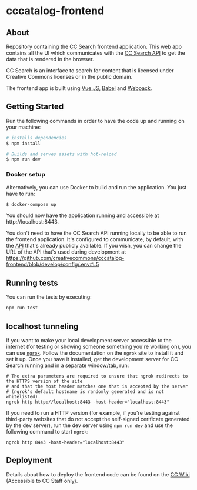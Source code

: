 # cccatalog-frontend

## About

Repository containing the [CC Search](https://ccsearch.creativecommons.org/) frontend application. This web app contains all the UI which communicates with the [CC Search API](https://github.com/creativecommons/cccatalog-api) to get the data that is rendered in the browser.

CC Search is an interface to search for content that is licensed under Creative Commons licenses or in the public domain.

The frontend app is built using [Vue.JS](https://vuejs.org/), [Babel](https://babeljs.io/) and [Webpack](https://webpack.js.org/).

## Getting Started

Run the following commands in order to have the code up and running on your machine:

``` bash
# installs dependencies
$ npm install

# Builds and serves assets with hot-reload
$ npm run dev
```

### Docker setup

Alternatively, you can use Docker to build and run the application. You just have to run:

``` bash
$ docker-compose up
```

You should now have the application running and accessible at http://localhost:8443.

You don't need to have the CC Search API running locally to be able to run the frontend application. It's configured to communicate, by default, with the [API](https://api.creativecommons.engineering) that's already publicly available. If you wish, you can change the URL of the API that's used during development at https://github.com/creativecommons/cccatalog-frontend/blob/develop/config/.env#L5

## Running tests

You can run the tests by executing:
``` bash
npm run test
```

## localhost tunneling

If you want to make your local development server accessible to the internet (for testing or showing someone something you're working on), you can use [`ngrok`](https://ngrok.com/). Follow the documentation on the `ngrok` site to install it and set it up. Once you have it installed, get the development server for CC Search running and in a separate window/tab, run:

```
# The extra parameters are required to ensure that ngrok redirects to the HTTPS version of the site
# and that the host header matches one that is accepted by the server
# (ngrok's default hostname is randomly generated and is not whitelisted).
ngrok http http://localhost:8443 -host-header="localhost:8443"
```

If you need to run a HTTP version (for example, if you're testing against third-party websites that do not accept the self-signed cerificate generated by the dev server), run the dev server using `npm run dev` and use the following command to start `ngrok`:

```
ngrok http 8443 -host-header="localhost:8443"
```

## Deployment

Details about how to deploy the frontend code can be found on the [CC Wiki](https://wikijs.creativecommons.org/tech/cc-search/frontend) (Accessible to CC Staff only).

